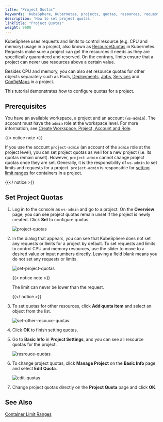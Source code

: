 ```yaml
---
title: "Project Quotas"
keywords: 'KubeSphere, Kubernetes, projects, quotas, resources, requests, limits'
description: 'How to set project quotas.'
linkTitle: "Project Quotas"
weight: 9600
---
```


KubeSphere uses requests and limits to control resource (e.g. CPU and memory) usage in a project, also known as [ResourceQuotas](https://kubernetes.io/docs/concepts/policy/resource-quotas/) in Kubernetes. Requests make sure a project can get the resources it needs as they are specifically guaranteed and reserved. On the contrary, limits ensure that a project can never use resources above a certain value.

Besides CPU and memory, you can also set resource quotas for other objects separately such as Pods, [Deployments](../../project-user-guide/application-workloads/deployments/), [Jobs](../../project-user-guide/application-workloads/jobs/), [Services](../../project-user-guide/application-workloads/services/) and [ConfigMaps](../../project-user-guide/configuration/configmaps/) in a project.

This tutorial demonstrates how to configure quotas for a project.

## Prerequisites

You have an available workspace, a project and an account (`ws-admin`). The account must have the `admin` role at the workspace level. For more information, see [Create Workspace, Project, Account and Role](../../quick-start/create-workspace-and-project/).

{{< notice note >}}

If you use the account `project-admin` (an account of the `admin` role at the project level), you can set project quotas as well for a new project (i.e. its quotas remain unset). However, `project-admin` cannot change project quotas once they are set. Generally, it is the responsibility of `ws-admin` to set limits and requests for a project. `project-admin` is responsible for [setting limit ranges](../../project-administration/container-limit-ranges/) for containers in a project.

{{</ notice >}} 

## Set Project Quotas

1. Log in to the console as `ws-admin` and go to a project. On the **Overview** page, you can see project quotas remain unset if the project is newly created. Click **Set** to configure quotas.

   ![project-quotas](/images/docs/workspace-administration/project-quotas/project-quotas.jpg)

2. In the dialog that appears, you can see that KubeSphere does not set any requests or limits for a project by default. To set requests and limits to control CPU and memory resources, use the slider to move to a desired value or input numbers directly. Leaving a field blank means you do not set any requests or limits. 

   ![set-project-quotas](/images/docs/workspace-administration/project-quotas/set-project-quotas.jpg)

   {{< notice note >}}

   The limit can never be lower than the request.

   {{</ notice >}} 

3. To set quotas for other resources, click **Add quota item** and select an object from the list.

   ![set-other-resouce-quotas](/images/docs/workspace-administration/project-quotas/set-other-resouce-quotas.jpg)

4. Click **OK** to finish setting quotas.

5. Go to **Basic Info** in **Project Settings**, and you can see all resource quotas for the project.

   ![resrouce-quotas](/images/docs/workspace-administration/project-quotas/resrouce-quotas.jpg)

6. To change project quotas, click **Manage Project** on the **Basic Info** page and select **Edit Quota**.

   ![edit-quotas](/images/docs/workspace-administration/project-quotas/edit-quotas.jpg)

7. Change project quotas directly on the **Project Quota** page and click **OK**.

## See Also

[Container Limit Ranges](../../project-administration/container-limit-ranges/)